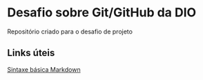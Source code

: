 # Desafio sobre Git/GitHub da DIO
Repositório criado para o desafio de projeto 

## Links úteis
[Sintaxe básica Markdown](https://docs.github.com/pt/get-started/writing-on-github/getting-started-with-writing-and-formatting-on-github/basic-writing-and-formatting-syntax)
